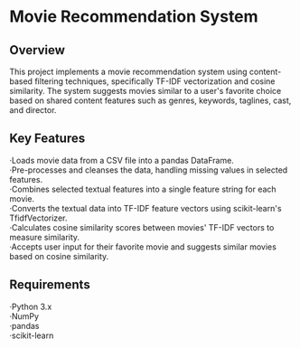 # Movie Recommendation System
## Overview
This project implements a movie recommendation system using content-based filtering techniques, specifically TF-IDF vectorization and cosine similarity. The system suggests movies similar to a user's favorite choice based on shared content features such as genres, keywords, taglines, cast, and director.

## Key Features
·Loads movie data from a CSV file into a pandas DataFrame.<br>
·Pre-processes and cleanses the data, handling missing values in selected features.<br>
·Combines selected textual features into a single feature string for each movie.<br>
·Converts the textual data into TF-IDF feature vectors using scikit-learn's TfidfVectorizer.<br>
·Calculates cosine similarity scores between movies' TF-IDF vectors to measure similarity.<br>
·Accepts user input for their favorite movie and suggests similar movies based on cosine similarity.<br>


## Requirements
·Python 3.x <br>
·NumPy <br>
·pandas<br>
·scikit-learn<br>
